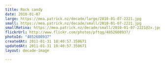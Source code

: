 ```yaml
---
title: Rock candy
date: 2010-01-07
large: https://mea.patrick.nz/decade/large/2010-01-07-2221.jpg
small: https://mea.patrick.nz/decade/small/2010-01-07-2221.jpg
smallRetina: https://mea.patrick.nz/decade/small/2010-01-07-2221@2x.jpg
flickrUrl: http://www.flickr.com/photos/pftqg/4852608937/
photoId: "4852608937"
createdAt: 2011-01-31 10:40:57.350671
updatedAt: 2011-01-31 10:40:57.350671
layout: decade-image

---
```


